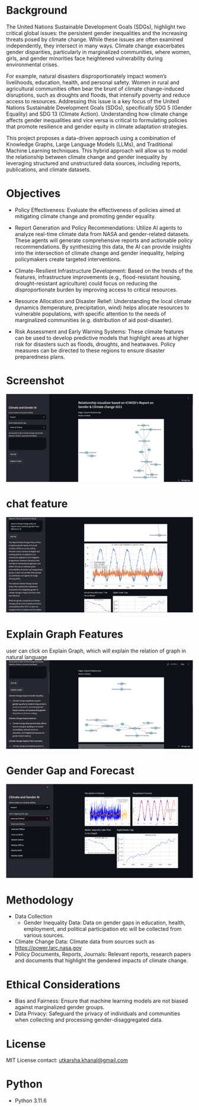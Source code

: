 # Background
The United Nations Sustainable Development Goals (SDGs), highlight two critical global issues: the persistent gender inequalities and the increasing threats posed by climate change. While these issues are often examined independently, they intersect in many ways. Climate change exacerbates gender disparities, particularly in marginalized communities, where women, girls, and gender minorities face heightened vulnerability during environmental crises.

For example, natural disasters disproportionately impact women’s livelihoods, education, health, and personal safety. Women in rural and agricultural communities often bear the brunt of climate change-induced disruptions, such as droughts and floods, that intensify poverty and reduce access to resources.
Addressing this issue is a key focus of the United Nations Sustainable Development Goals (SDGs), specifically SDG 5 (Gender Equality) and SDG 13 (Climate Action). Understanding how climate change affects gender inequalities and vice versa is critical to formulating policies that promote resilience and gender equity in climate adaptation strategies.

This project proposes a data-driven approach using a combination of Knowledge Graphs, Large Language Models (LLMs), and Traditional Machine Learning techniques. This hybrid approach will allow us to model the relationship between climate change and gender inequality by leveraging structured and unstructured data sources, including reports, publications, and climate datasets.

# Objectives

- Policy Effectiveness: Evaluate the effectiveness of policies aimed at mitigating climate change and promoting gender equality.

- Report Generation and Policy Recommendations: Utilize AI agents to analyze real-time climate data from NASA and gender-related datasets. These agents will generate comprehensive reports and actionable policy recommendations. By synthesizing this data, the AI can provide insights into the intersection of climate change and gender inequality, helping policymakers create targeted interventions.

- Climate-Resilient Infrastructure Development: Based on the trends of the features, infrastructure improvements (e.g., flood-resistant housing, drought-resistant agriculture) could focus on reducing the disproportionate burden by improving access to critical resources.

- Resource Allocation and Disaster Relief: Understanding the local climate dynamics (temperature, precipitation, wind) helps allocate resources to vulnerable populations, with specific attention to the needs of marginalized communities (e.g. distribution of aid post-disaster).

- Risk Assessment and Early Warning Systems: These climate features can be used to develop predictive models that highlight areas at higher risk for disasters such as floods, droughts, and heatwaves. Policy measures can be directed to these regions to ensure disaster preparedness plans.



# Screenshot
![alt text](image-1.png)

# chat feature
![alt text](image-2.png)


# Explain Graph Features
user can click on Explain Graph, which will explain the relation of graph in natural language
![alt text](image-4.png)

# Gender Gap and Forecast
![alt text](image-3.png)

# Methodology
- Data Collection
    - Gender Inequality Data: Data on gender gaps in education, health, employment, and political participation etc will be collected from various sources. 
- Climate Change Data: Climate data from sources such as https://power.larc.nasa.gov   
- Policy Documents, Reports, Journals: Relevant reports, research papers and documents that highlight the gendered impacts of climate change.

# Ethical Considerations
- Bias and Fairness: Ensure that machine learning models are not biased against marginalized gender groups. 
- Data Privacy: Safeguard the privacy of individuals and communities when collecting and processing gender-disaggregated data.


# License
MIT License
contact: utkarsha.khanal@gmail.com

# Python
- Python 3.11.6 

